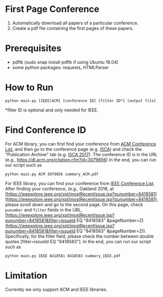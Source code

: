 # First Page Conference

1. Automatically download all papers of a particular conference.
2. Create a pdf file containing the first pages of these papers.

# Prerequisites

* pdftk (sudo snap install pdftk if using Ubuntu 18.04)
* some python packages: requests, HTMLParser

# How to Run

`python main.py [IEEE|ACM] [conference ID] [filter ID*] [output file]`

*filter ID is optional and only needed for IEEE.

# Find Conference ID

For ACM library, you can first find your conference from
[ACM Conference List](https://dl.acm.org/events.cfm), and then go to the
conference page (e.g. [ISCA](https://dl.acm.org/event.cfm?id=RE239)) and check
the "Publication Archive" tab (e.g. [ISCA 2017](https://dl.acm.org/citation.cfm?id=3079856)). The conference ID is in the URL (e.g., https://dl.acm.org/citation.cfm?id=3079856)
In the end, you can run our script such as

`python main.py ACM 3079856 summary_ACM.pdf`

For IEEE library, you can find your conference from [IEEE Conference List](http://ieeexplore.ieee.org/browse/conferences/title/). After finding your conference, (e.g., Oakland 2018, at [https://ieeexplore.ieee.org/xpl/mostRecentIssue.jsp?punumber=8418581](https://ieeexplore.ieee.org/xpl/mostRecentIssue.jsp?punumber=8418581), please scroll down and go to the second page. On this page, check
`punumber` and `filter` fields in the URL,
[https://ieeexplore.ieee.org/xpl/mostRecentIssue.jsp?punumber=8418581&filter=issueId EQ "8418583" &pageNumber=2](https://ieeexplore.ieee.org/xpl/mostRecentIssue.jsp?punumber=8418581&filter=issueId EQ "8418583" &pageNumber=2)). Specifically, for the filter field, please check the number between double quotes  [filter=issueId EQ "8418583"].
In the end, you can run our script such as

`python main.py IEEE 8418581 8418583 summary_IEEE.pdf`

# Limitation

Currently we only support ACM and IEEE libraries.
